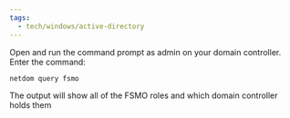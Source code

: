 ```yaml
---
tags:
  - tech/windows/active-directory
---
```


Open and run the command prompt as admin on your domain controller. Enter the command: 

```cmd
netdom query fsmo 
```

The output will show all of the FSMO roles and which domain controller holds them
